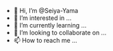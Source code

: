 - 👋 Hi, I’m @Seiya-Yama
- 👀 I’m interested in ...
- 🌱 I’m currently learning ...
- 💞️ I’m looking to collaborate on ...
- 📫 How to reach me ...

<!---
Seiya-Yama/Seiya-Yama is a ✨ special ✨ repository because its `README.md` (this file) appears on your GitHub profile.
You can click the Preview link to take a look at your changes.
--->
